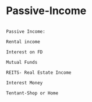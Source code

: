 # Passive-Income

```

Passive Income:

Rental income

Interest on FD

Mutual Funds

REITS- Real Estate Income 

Interest Money

Tentant-Shop or Home

```
